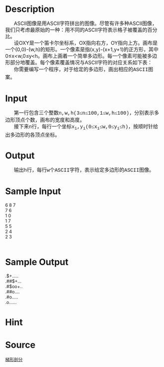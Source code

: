 
# Description

<div class="content"><div style="text-indent: 21pt; line-height: 150%"><span style="font-size: medium">ASCII图像是用ASCII字符拼出的图像。尽管有许多种ASCII图像，我们只考虑最原始的一种：用不同的ASCII字符表示格子被覆盖的百分比。</span></div>
<div style="text-indent: 21pt; line-height: 150%"><span style="font-size: medium">设OXY是一个笛卡尔坐标系，OX指向右方，OY指向上方。画布是一个(0,0)-(w,h)的矩形。一个像素是指(x,y)-(x+1,y+1)的正方形，其中0≤x&lt;w,0≤y&lt;h。画布上画着一个简单多边形。每一个像素可能被多边形部分地覆盖。每个像素覆盖情况与ASCII字符的对应关系如下表：</span></div>
<div style="text-indent: 21pt; line-height: 150%"></div>
<div style="text-indent: 21pt; line-height: 150%"><span style="font-size: medium">
<p class="Default" style="margin: 0cm 0cm 0pt; text-indent: 21pt; line-height: 150%; mso-char-indent-count: 1.75"><font size="3"><span style="mso-ascii-font-family: &#39;Courier New&#39;; mso-hansi-font-family: Verdana"><font face="宋体">你需要编写一个程序，对于给定的多边形，画出相应的</font></span><span lang="EN-US" style="font-family: &#34;Courier New&#34;; mso-bidi-font-family: 宋体">ASCII</span><font face="宋体"><span style="mso-ascii-font-family: &#39;Courier New&#39;; mso-hansi-font-family: Verdana">图案。</span><span lang="EN-US" style="font-family: &#34;Courier New&#34;; mso-bidi-font-family: 宋体"><o:p></o:p></span></font></font></p>
</span></div>
<p></p></div>

# Input

<div class="content"><p class="Default" style="margin: 0cm 0cm 0pt; text-indent: 21pt; line-height: 150%; mso-char-indent-count: 1.75"><font size="3"><span style="mso-ascii-font-family: &#39;Courier New&#39;; mso-hansi-font-family: Verdana"><font face="宋体">第一行包含三个整数</font></span><span lang="EN-US" style="font-family: &#39;Courier New&#39;; mso-bidi-font-family: 宋体">n,w,h(3</span><span style="mso-ascii-font-family: &#39;Courier New&#39;; mso-hansi-font-family: &#39;Courier New&#39;"><font face="宋体">≤</font></span><span lang="EN-US" style="font-family: &#39;Courier New&#39;; mso-bidi-font-family: 宋体">n</span><span style="mso-ascii-font-family: &#39;Courier New&#39;; mso-hansi-font-family: &#39;Courier New&#39;"><font face="宋体">≤</font></span><span lang="EN-US" style="font-family: &#39;Courier New&#39;; mso-bidi-font-family: 宋体">100,1</span><span style="mso-ascii-font-family: &#39;Courier New&#39;; mso-hansi-font-family: &#39;Courier New&#39;"><font face="宋体">≤</font></span><span lang="EN-US" style="font-family: &#39;Courier New&#39;; mso-bidi-font-family: 宋体">w,h</span><span style="mso-ascii-font-family: &#39;Courier New&#39;; mso-hansi-font-family: &#39;Courier New&#39;"><font face="宋体">≤</font></span><span lang="EN-US" style="font-family: &#39;Courier New&#39;; mso-bidi-font-family: 宋体">100)</span><font face="宋体"><span style="mso-ascii-font-family: &#39;Courier New&#39;; mso-hansi-font-family: Verdana">，分别表示多边形顶点个数，画布的宽度和高度。</span><span lang="EN-US" style="font-family: &#39;Courier New&#39;; mso-bidi-font-family: 宋体"><o:p></o:p></span></font></font></p>
<p class="Default" style="margin: 0cm 0cm 0pt; text-indent: 21pt; line-height: 150%; mso-char-indent-count: 1.75"><font size="3"><span style="mso-ascii-font-family: &#39;Courier New&#39;; mso-hansi-font-family: Verdana"><font face="宋体">接下来</font></span><span lang="EN-US" style="font-family: &#39;Courier New&#39;; mso-bidi-font-family: 宋体">n</span><span style="mso-ascii-font-family: &#39;Courier New&#39;; mso-hansi-font-family: Verdana"><font face="宋体">行，每行一个坐标</font></span><span lang="EN-US" style="font-family: &#39;Courier New&#39;; mso-bidi-font-family: 宋体">x<sub>i</sub>,y<sub>i</sub>(0</span><span style="mso-ascii-font-family: &#39;Courier New&#39;; mso-hansi-font-family: &#39;Courier New&#39;"><font face="宋体">≤</font></span><span lang="EN-US" style="font-family: &#39;Courier New&#39;; mso-bidi-font-family: 宋体">x<sub>i</sub></span><span style="mso-ascii-font-family: &#39;Courier New&#39;; mso-hansi-font-family: &#39;Courier New&#39;"><font face="宋体">≤</font></span><span lang="EN-US" style="font-family: &#39;Courier New&#39;; mso-bidi-font-family: 宋体">w,0</span><span style="mso-ascii-font-family: &#39;Courier New&#39;; mso-hansi-font-family: &#39;Courier New&#39;"><font face="宋体">≤</font></span><span lang="EN-US" style="font-family: &#39;Courier New&#39;; mso-bidi-font-family: 宋体">y<sub>i</sub></span><span style="mso-ascii-font-family: &#39;Courier New&#39;; mso-hansi-font-family: &#39;Courier New&#39;"><font face="宋体">≤</font></span><span lang="EN-US" style="font-family: &#39;Courier New&#39;; mso-bidi-font-family: 宋体">h)</span><font face="宋体"><span style="mso-ascii-font-family: &#39;Courier New&#39;; mso-hansi-font-family: Verdana">，按顺时针给出多边形的各顶点坐标。</span><span lang="EN-US" style="font-family: &#39;Courier New&#39;; mso-bidi-font-family: 宋体"><o:p></o:p></span></font></font></p>
<p class="Default" style="margin: 0cm 0cm 0pt; text-indent: 21pt; line-height: 150%; mso-char-indent-count: 1.75"><span lang="EN-US" style="font-family: &#39;Courier New&#39;; mso-bidi-font-family: 宋体"><font size="3"><o:p></o:p></font></span></p></div>

# Output

<div class="content"><p class="Default" style="margin: 0cm 0cm 0pt; text-indent: 21pt; line-height: 150%; mso-char-indent-count: 1.75"><font size="3"><span style="mso-ascii-font-family: &#39;Courier New&#39;; mso-hansi-font-family: Verdana"><font face="宋体">输出</font></span><span lang="EN-US" style="font-family: &#39;Courier New&#39;; mso-bidi-font-family: 宋体">h</span><span style="mso-ascii-font-family: &#39;Courier New&#39;; mso-hansi-font-family: Verdana"><font face="宋体">行，每行</font></span><span lang="EN-US" style="font-family: &#39;Courier New&#39;; mso-bidi-font-family: 宋体">w</span><span style="mso-ascii-font-family: &#39;Courier New&#39;; mso-hansi-font-family: Verdana"><font face="宋体">个</font></span><span lang="EN-US" style="font-family: &#39;Courier New&#39;; mso-bidi-font-family: 宋体">ASCII</span><span style="mso-ascii-font-family: &#39;Courier New&#39;; mso-hansi-font-family: &#39;Courier New&#39;"><font face="宋体">字符，表示给定多边形的</font></span><span lang="EN-US" style="font-family: &#39;Courier New&#39;; mso-bidi-font-family: 宋体">ASCII</span><font face="宋体"><span style="mso-ascii-font-family: &#39;Courier New&#39;; mso-hansi-font-family: &#39;Courier New&#39;">图像。</span><span lang="EN-US" style="font-family: &#39;Courier New&#39;; mso-bidi-font-family: 宋体"><o:p></o:p></span></font></font></p>
<p class="MsoNormal" style="margin: 0cm 0cm 0pt; text-indent: 21pt; line-height: 150%"><span lang="EN-US" style="font-family: &#39;Courier New&#39;; mso-bidi-font-family: 宋体"><font size="3"><o:p></o:p></font></span></p></div>

# Sample Input

<div class="content"><span class="sampledata">6 8 7<br/>
7 6<br/>
1 0<br/>
1 7<br/>
5 5<br/>
2 4<br/>
2 3<br/>
<br/>
</span></div>

# Sample Output

<div class="content"><span class="sampledata">.$+.....<br/>
.##$+...<br/>
.#$oo+..<br/>
.##o....<br/>
.#o.....<br/>
.o......<br/>
</span></div>

# Hint

<div class="content"><p></p></div>

# Source

<div class="content"><p><a href="problemset.php?search=梯形剖分">梯形剖分</a></p></div>

